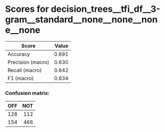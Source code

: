 # Scores for decision_trees__tfi_df__3-gram__standard__none__none__none__none
|      Score      |Value|
|-----------------|----:|
|Accuracy         |0.691|
|Precision (macro)|0.630|
|Recall (macro)   |0.642|
|F1 (macro)       |0.634|

### Confusion matrix:
|OFF|NOT|
|--:|--:|
|128|112|
|154|466|

